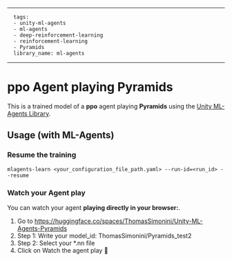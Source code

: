 
---
      tags:
      - unity-ml-agents
      - ml-agents
      - deep-reinforcement-learning
      - reinforcement-learning
      - Pyramids
      library_name: ml-agents
---
    
  # **ppo** Agent playing **Pyramids**
  This is a trained model of a **ppo** agent playing **Pyramids** using the [Unity ML-Agents Library](https://github.com/Unity-Technologies/ml-agents).
  
  ## Usage (with ML-Agents)
  ### Resume the training
  ```
  mlagents-learn <your_configuration_file_path.yaml> --run-id=<run_id> --resume
  ```
  ### Watch your Agent play
  You can watch your agent **playing directly in your browser:**. 
  
  1. Go to https://huggingface.co/spaces/ThomasSimonini/Unity-ML-Agents-Pyramids
  2. Step 1: Write your model_id: ThomasSimonini/Pyramids_test2
  3. Step 2: Select your *.nn file
  4. Click on Watch the agent play 👀
  